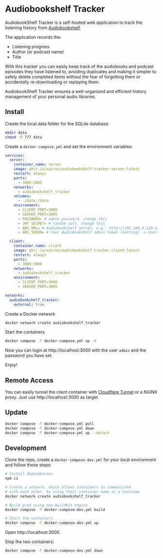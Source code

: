 # Audiobookshelf Tracker

AudiobookShelf Tracker is a self-hosted web application to track the listening history from [Audiobookshelf](https://github.com/advplyr/audiobookshelf).

The application records the:

- Listening progress
- Author (or podcast name)
- Title

With this tracker you can easily keep track of the audiobooks and podcast episodes they have listened to, avoiding duplicates and making it simpler to safely delete completed items without the fear of forgetting them or accidentally re-downloading or replaying them.

AudiobookShelf Tracker ensures a well-organized and efficient history management of your personal audio libraries.

## Install

Create the local data folder for the SQLite database:

```sh
mkdir data
chmod -R 777 data
```

Create a `docker-compose.yml` and set the environment variables:

```yml
services:
  server:
    container_name: server
    image: ghcr.io/xairoo/audiobookshelf-tracker-server:latest
    restart: always
    ports:
      - 3005:3005
    networks:
      - audiobookshelf_tracker
    volumes:
      - ./data:/data
    environment:
      - CLIENT_PORT=3000
      - SERVER_PORT=3005
      - PASSWORD= # admin password, change this
      - JWT_SECRET= # random salt, change this
      - ABS_URL= # Audiobookshelf server, e.g.: http://192.168.0.129:13378
      - ABS_TOKEN= # Your Audiobookshelf admin token (Settings -> Users -> root account -> API token)

  client:
    container_name: client
    image: ghcr.io/xairoo/audiobookshelf-tracker-client:latest
    restart: always
    ports:
      - 3000:3000
    networks:
      - audiobookshelf_tracker
    environment:
      - CLIENT_PORT=3000
      - SERVER_PORT=3005

networks:
  audiobookshelf_tracker:
    external: true
```

Create a Docker network

```sh
docker network create audiobookshelf_tracker
```

Start the containers

```sh
docker compose -f docker-compose.yml up -d
```

Now you can login at http://localhost:3000 with the user `admin` and the password you have set.

Enjoy!

## Remote Access

You can easily tunnel the client container with [Cloudflare Tunnel](https://developers.cloudflare.com/cloudflare-one/connections/connect-networks/) or a NGINX proxy. Just use http://localhost:3000 as target.

## Update

```sh
docker compose -f docker-compose.yml pull
docker compose -f docker-compose.yml down
docker compose -f docker-compose.yml up --detach
```

## Development

Clone the repo, create a `docker-compose-dev.yml` for your local environment and follow these steps:

```sh
# Install dependencies
npm ci

# Create a network, which allows containers to communicate
# with each other, by using their container name as a hostname
docker network create audiobookshelf_tracker

# Build prod using new BuildKit engine
docker compose -f docker-compose-dev.yml build

# Start the containers
docker compose -f docker-compose-dev.yml up
```

Open http://localhost:3000.

Stop the two containers:

```sh
docker compose -f docker-compose-dev.yml down
```
